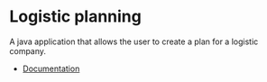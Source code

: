 # Logistic planning

A java application that allows the user to create a plan for a logistic company.

* [Documentation](Documentation.md)